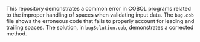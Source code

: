 This repository demonstrates a common error in COBOL programs related to the improper handling of spaces when validating input data.  The `bug.cob` file shows the erroneous code that fails to properly account for leading and trailing spaces.  The solution, in `bugSolution.cob`, demonstrates a corrected method.